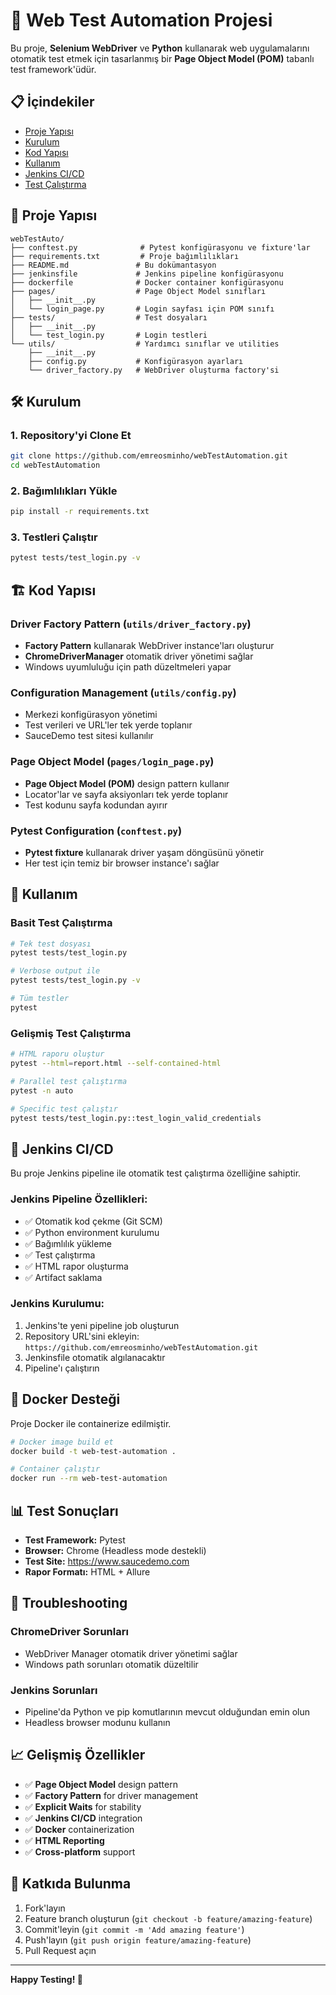 # 🚀 Web Test Automation Projesi

Bu proje, **Selenium WebDriver** ve **Python** kullanarak web uygulamalarını otomatik test etmek için tasarlanmış bir **Page Object Model (POM)** tabanlı test framework'üdür.

## 📋 İçindekiler

- [Proje Yapısı](#proje-yapısı)
- [Kurulum](#kurulum)
- [Kod Yapısı](#kod-yapısı)
- [Kullanım](#kullanım)
- [Jenkins CI/CD](#jenkins-cicd)
- [Test Çalıştırma](#test-çalıştırma)

## 📁 Proje Yapısı

```
webTestAuto/
├── conftest.py              # Pytest konfigürasyonu ve fixture'lar
├── requirements.txt         # Proje bağımlılıkları
├── README.md               # Bu dokümantasyon
├── jenkinsfile             # Jenkins pipeline konfigürasyonu
├── dockerfile              # Docker container konfigürasyonu
├── pages/                  # Page Object Model sınıfları
│   ├── __init__.py
│   └── login_page.py       # Login sayfası için POM sınıfı
├── tests/                  # Test dosyaları
│   ├── __init__.py
│   └── test_login.py       # Login testleri
└── utils/                  # Yardımcı sınıflar ve utilities
    ├── __init__.py
    ├── config.py           # Konfigürasyon ayarları
    └── driver_factory.py   # WebDriver oluşturma factory'si
```

## 🛠️ Kurulum

### 1. Repository'yi Clone Et
```bash
git clone https://github.com/emreosminho/webTestAutomation.git
cd webTestAutomation
```

### 2. Bağımlılıkları Yükle
```bash
pip install -r requirements.txt
```

### 3. Testleri Çalıştır
```bash
pytest tests/test_login.py -v
```

## 🏗️ Kod Yapısı

### **Driver Factory Pattern** (`utils/driver_factory.py`)
- **Factory Pattern** kullanarak WebDriver instance'ları oluşturur
- **ChromeDriverManager** otomatik driver yönetimi sağlar
- Windows uyumluluğu için path düzeltmeleri yapar

### **Configuration Management** (`utils/config.py`)
- Merkezi konfigürasyon yönetimi
- Test verileri ve URL'ler tek yerde toplanır
- SauceDemo test sitesi kullanılır

### **Page Object Model** (`pages/login_page.py`)
- **Page Object Model (POM)** design pattern kullanır
- Locator'lar ve sayfa aksiyonları tek yerde toplanır
- Test kodunu sayfa kodundan ayırır

### **Pytest Configuration** (`conftest.py`)
- **Pytest fixture** kullanarak driver yaşam döngüsünü yönetir
- Her test için temiz bir browser instance'ı sağlar

## 🚀 Kullanım

### Basit Test Çalıştırma
```bash
# Tek test dosyası
pytest tests/test_login.py

# Verbose output ile
pytest tests/test_login.py -v

# Tüm testler
pytest
```

### Gelişmiş Test Çalıştırma
```bash
# HTML raporu oluştur
pytest --html=report.html --self-contained-html

# Parallel test çalıştırma
pytest -n auto

# Specific test çalıştır
pytest tests/test_login.py::test_login_valid_credentials
```

## 🔧 Jenkins CI/CD

Bu proje Jenkins pipeline ile otomatik test çalıştırma özelliğine sahiptir.

### Jenkins Pipeline Özellikleri:
- ✅ Otomatik kod çekme (Git SCM)
- ✅ Python environment kurulumu
- ✅ Bağımlılık yükleme
- ✅ Test çalıştırma
- ✅ HTML rapor oluşturma
- ✅ Artifact saklama

### Jenkins Kurulumu:
1. Jenkins'te yeni pipeline job oluşturun
2. Repository URL'sini ekleyin: `https://github.com/emreosminho/webTestAutomation.git`
3. Jenkinsfile otomatik algılanacaktır
4. Pipeline'ı çalıştırın

## 🐳 Docker Desteği

Proje Docker ile containerize edilmiştir.

```bash
# Docker image build et
docker build -t web-test-automation .

# Container çalıştır
docker run --rm web-test-automation
```

## 📊 Test Sonuçları

- **Test Framework:** Pytest
- **Browser:** Chrome (Headless mode destekli)
- **Test Site:** https://www.saucedemo.com
- **Rapor Formatı:** HTML + Allure

## 🔧 Troubleshooting

### ChromeDriver Sorunları
- WebDriver Manager otomatik driver yönetimi sağlar
- Windows path sorunları otomatik düzeltilir

### Jenkins Sorunları
- Pipeline'da Python ve pip komutlarının mevcut olduğundan emin olun
- Headless browser modunu kullanın

## 📈 Gelişmiş Özellikler

- ✅ **Page Object Model** design pattern
- ✅ **Factory Pattern** for driver management
- ✅ **Explicit Waits** for stability
- ✅ **Jenkins CI/CD** integration
- ✅ **Docker** containerization
- ✅ **HTML Reporting**
- ✅ **Cross-platform** support

## 👥 Katkıda Bulunma

1. Fork'layın
2. Feature branch oluşturun (`git checkout -b feature/amazing-feature`)
3. Commit'leyin (`git commit -m 'Add amazing feature'`)
4. Push'layın (`git push origin feature/amazing-feature`)
5. Pull Request açın

---

**Happy Testing! 🚀**
